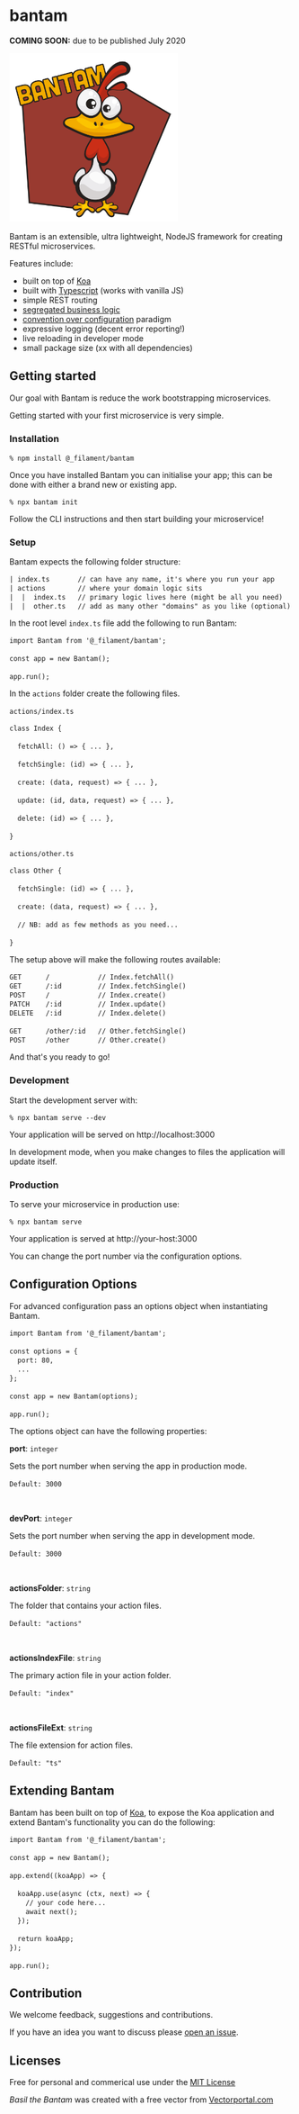 # bantam

**COMING SOON:** due to be published July 2020

<img src="https://raw.githubusercontent.com/FilamentSolutions/bantam/master/logo/logo.png" alt="Basil the Bantam" width="300">

Bantam is an extensible, ultra lightweight, NodeJS framework for creating RESTful microservices.

Features include:

- built on top of [Koa](https://github.com/koajs/koa)
- built with [Typescript](https://github.com/microsoft/TypeScript) (works with vanilla JS)
- simple REST routing
- [segregated business logic](https://en.wikipedia.org/wiki/Separation_of_concerns)
- [convention over configuration](https://en.wikipedia.org/wiki/Convention_over_configuration) paradigm
- expressive logging (decent error reporting!)
- live reloading in developer mode
- small package size (xx with all dependencies)

## Getting started

Our goal with Bantam is reduce the work bootstrapping microservices.

Getting started with your first microservice is very simple.

### Installation

```
% npm install @_filament/bantam
```

Once you have installed Bantam you can initialise your app; this can be done with either a brand new or existing app.

```
% npx bantam init
```

Follow the CLI instructions and then start building your microservice!

### Setup

Bantam expects the following folder structure:

```
| index.ts       // can have any name, it's where you run your app
| actions        // where your domain logic sits
|  |  index.ts   // primary logic lives here (might be all you need)
|  |  other.ts   // add as many other "domains" as you like (optional)
```

In the root level `index.ts` file add the following to run Bantam:

```
import Bantam from '@_filament/bantam';

const app = new Bantam();

app.run();
```

In the `actions` folder create the following files.

`actions/index.ts`

```
class Index {

  fetchAll: () => { ... },

  fetchSingle: (id) => { ... },

  create: (data, request) => { ... },

  update: (id, data, request) => { ... },

  delete: (id) => { ... },

}
```

`actions/other.ts`

```
class Other {

  fetchSingle: (id) => { ... },

  create: (data, request) => { ... },

  // NB: add as few methods as you need...

}
```

The setup above will make the following routes available:

```
GET      /            // Index.fetchAll()
GET      /:id         // Index.fetchSingle()
POST     /            // Index.create()
PATCH    /:id         // Index.update()
DELETE   /:id         // Index.delete()

GET      /other/:id   // Other.fetchSingle()
POST     /other       // Other.create()
```

And that's you ready to go!

### Development

Start the development server with:

```
% npx bantam serve --dev
```

Your application will be served on http://localhost:3000

In development mode, when you make changes to files the application will update itself.

### Production

To serve your microservice in production use:

```
% npx bantam serve
```

Your application is served at http://your-host:3000

You can change the port number via the configuration options.

## Configuration Options

For advanced configuration pass an options object when instantiating Bantam.

```
import Bantam from '@_filament/bantam';

const options = {
  port: 80,
  ...
};

const app = new Bantam(options);

app.run();
```

The options object can have the following properties:

**port**: `integer`

Sets the port number when serving the app in production mode.

`Default: 3000`

<br>

**devPort**: `integer`

Sets the port number when serving the app in development mode.

`Default: 3000`

<br>

**actionsFolder**: `string`

The folder that contains your action files.

`Default: "actions"`

<br>

**actionsIndexFile**: `string`

The primary action file in your action folder.

`Default: "index"`

<br>

**actionsFileExt**: `string`

The file extension for action files.

`Default: "ts"`

## Extending Bantam

Bantam has been built on top of [Koa](https://github.com/koajs/koa), to expose the Koa application and extend Bantam's functionality you can do the following:

```
import Bantam from '@_filament/bantam';

const app = new Bantam();

app.extend((koaApp) => {

  koaApp.use(async (ctx, next) => {
    // your code here...
    await next();
  });

  return koaApp;
});

app.run();
```

## Contribution

We welcome feedback, suggestions and contributions.

If you have an idea you want to discuss please [open an issue](https://github.com/FilamentSolutions/bantam/issues/new).

## Licenses

Free for personal and commerical use under the [MIT License](https://github.com/FilamentSolutions/bantam/blob/master/LICENSE.md)

_Basil the Bantam_ was created with a free vector from [Vectorportal.com](https://vectorportal.com)
